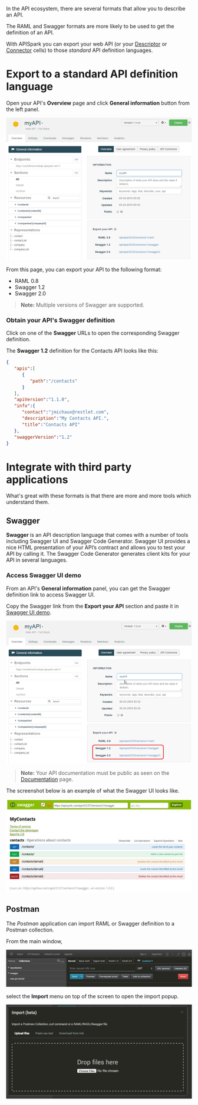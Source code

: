 In the API ecosystem, there are several formats that allow you to describe an API.

The RAML and Swagger formats are more likely to be used to get the definition of an API.

With APISpark you can export your web API (or your [Descriptor](/technical-resources/apispark/guide/document/overview "Descriptor") or [Connector](/technical-resources/apispark/guide/manage/connectors "Connector") cells) to those *standard* API definition languages.

# Export to a standard API definition language

Open your API's **Overview** page and click **General information** button from the left panel.

![General information](images/general-information.jpg "General information")

From this page, you can export your API to the following format:

* RAML 0.8
* Swagger 1.2
* Swagger 2.0

> **Note:** Multiple versions of Swagger are supported.

### Obtain your API's Swagger definition

Click on one of the **Swagger** URLs to open the corresponding Swagger definition.

The **Swagger 1.2** definition for the Contacts API looks like this:

```json
{  
   "apis":[  
      {  
         "path":"/contacts"
      }
   ],
   "apiVersion":"1.1.0",
   "info":{  
      "contact":"jmichaux@restlet.com",
      "description":"My Contacts API.",
      "title":"Contacts API"
   },
   "swaggerVersion":"1.2"
}
```

# Integrate with third party applications

What's great with these formats is that there are more and more tools which understand them.

## Swagger

**Swagger** is an API description language that comes with a number of tools including Swagger UI and Swagger Code Generator. Swagger UI provides a nice HTML presentation of your API’s contract and allows you to test your API by calling it. The Swagger Code Generator generates client kits for your API in several languages.

### Access Swagger UI demo

From an API's **General information** panel, you can get the Swagger definition link to access Swagger UI.

Copy the Swagger link from the **Export your API** section and paste it in
<a href="
http://petstore.swagger.wordnik.com" target="_blank">Swagger UI demo</a>.

![Swagger URL](images/swagger-url.jpg "Swagger URL")

> **Note:** Your API documentation must be public as seen on the [Documentation](/technical-resources/apispark/guide/publish/publish/documentation "Documentation") page.

The screenshot below is an example of what the Swagger UI looks like.  

![Swagger](images/swagger-ui.jpg "Swagger")

## Postman

The *Postman* application can import RAML or Swagger definition to a Postman collection.

From the main window,

![Import in Postman](images/postman-import.png "Import in Postman")

select the **Import** menu on top of the screen to open the import popup.

![Import popup](images/postman-import-popup.png "Import popup")
